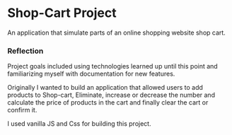 # Shop-Cart Project

An application that simulate parts of an online shopping website shop cart.

### Reflection

Project goals included using technologies learned up until this point and familiarizing myself with documentation for new features.

Originally I wanted to build an application that allowed users to add products to Shop-cart, Eliminate, increase or decrease the number and calculate the price of products in the cart and finally clear the cart or confirm it.

I used vanilla JS and Css for building this project.
